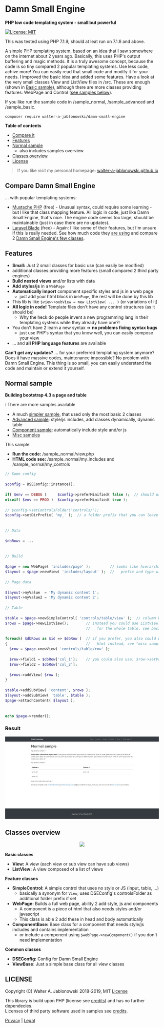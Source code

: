 # Damn Small Engine

**PHP low code templating system - small but powerful**

[![License: MIT](https://img.shields.io/badge/License-MIT-yellow.svg)](https://opensource.org/licenses/MIT)

This was tested using PHP 7.1.9, should at leat run on 7.1.9 and above.

A simple PHP templating system, based on an idea that I saw somewhere on the internet about 2 years ago. Basically, this uses PHP's output buffering and magic methods. It is a truly awesome concept, because the code is so tiny compared 2 popular templating systems. Use less code, achive more! You can easily read that small code and modify it for your needs. I improved the basic idea and added some features. Have a look at the very small classes View and ListView files in /src. These are enough (shown in [Basic sample](wiki/Basic_sample.md)), although there are more classes providing features: WebPage and Control ([see samples below](https://github.com/walter-a-jablonowski/damn-small-engine#normal-sample)).

If you like run the sample code in /sample_normal, /sample_advanced and /sample_basic.

```
composer require walter-a-jablonowski/damn-small-engine
```

**Table of contents**

* [Compare it](https://github.com/walter-a-jablonowski/damn-small-engine#compare-it)
* [Features](https://github.com/walter-a-jablonowski/damn-small-engine#features)
* [Normal sample](https://github.com/walter-a-jablonowski/damn-small-engine#normal-sample)
  * also includes samples overview
* [Classes overview](https://github.com/walter-a-jablonowski/damn-small-engine#classes)
* [License](https://github.com/walter-a-jablonowski/damn-small-engine#license)

> If you like visit my personal homepage: [walter-a-jablonowski.github.io](https://walter-a-jablonowski.github.io)

## Compare Damn Small Engine

... with popular templating systems:

* [Mustache PHP](https://github.com/bobthecow/mustache.php) (free) - Unusual syntax, could require some learning - but I like that class mapping feature. All logic in code, just like Damn Small Engine, that's nice. The engine code seems too large, should be maintainable (just in case there are no updates).
* [Laravel Blade](https://laravel.com/docs/5.8/blade) (free) - Again: I like some of their features, but I'm unsure if this is really needed. See how much code they [are using](https://github.com/laravel/framework/tree/5.8/src/Illuminate/View) and compare 2 [Damn Small Engine's few classes](src/).

## Features

* **Small:** Just 2 small classes for basic use (can easily be modified)
* additional classes providing more features (small compared 2 third party engines)
* **Build nested views** and/or lists with data
* **Add styles/js** in a `WebPage`
* **Automatically import** component specific styles and js in a web page
  * just add your html block in `WebPage`, the rest will be done by this lib
* This lib is like `$view->subView = new ListView( ... )` (or variations of it)
* **All logic in code!** Template files don't have any control structures (as it should be)
  * Why the heck do people invent a new programming lang in their templating systems while they already have one?!
* You don't have 2 learn a new syntax => **no problems fixing syntax bugs**
  * just use PHP's syntax that you know well, you can easily compose your view
* ... and **all PHP language features** are available

**Can't get any updates?** ... for your preferred templating system anymore? Does it have massive codes, maintenance impossible? No problem with Damn Small Engine. This thing is so small, you can easily understand the code and maintain or extend it yourself.

## Normal sample

**Building bootstrap 4.3 a page and table**

:grey_exclamation: There are more samples available

* A much [simpler sample](wiki/Basic_sample.md), that used only the most basic 2 classes
* [Advanced sample](wiki/Advanced_sample.md): style/js includes, add classes dynamically, dynamic table
* [Component sample](wiki/Component_sample.md): automatically include style and/or js
* [Misc samples](wiki/Misc_samples.md)

This sample

* **Run the code:** /sample_normal/view.php
* **HTML code see:** /sample_normal/my_includes and /sample_normal/my_controls

```php
// Some config

$config = DSEConfig::instance();

if( $env == DEBUG )     $config->preferMinified( false );  // should use minified version ?
elseif( $env == PROD )  $config->preferMinified( true );

// $config->setControlsFolder('controls/');
$config->setDirPrefix( 'my_' );  // a folder prefix that you can leave out on new View( ... )


// Data

$dbRows = ...


// Build

$page = new WebPage( 'includes/page' );         // looks like hierarchical identifier, is also: a file path
$layout = $page->newView( 'includes/layout' );  //   prefix and type will be added => my_includes/page.html

// Page data

$layout->myValue  = 'My dynamic content 1';
$layout->myValue2 = 'My dynamic content 2';

// Table

$table = $page->newSimpleControl( 'controls/table/view' );  // column headings are hard coded see my_controls/table/view.html
$rows = $page->newListView();        // instead you could use ListView::buildList( ... );
                                     //   for the whole table, see basic sample

foreach( $dbRows as $id => $dbRow )  // if you prefer, you also could use a for loop in
{                                    //   html instead, see "misc samples"
  $row = $page->newView( 'controls/table/row' );

  $row->field1 = $dbRow['col_1'];    // you could also use: $row->setValues( $dbRow );
  $row->field2 = $dbRow['col_2'];
  
  $rows->addView( $row );
}

$table->addSubView( 'content', $rows );
$layout->addSubView( 'table', $table );
$page->attachContent( $layout );


echo $page->render();
```

### Result

![normal_sample.jpg](wiki/img/normal_sample_45.jpg?raw=true "Normal sample")

## Classes overview

<p align="center">
  <img src="https://yuml.me/82a65f5a.png">
</p>

**Basic classes**

* **View:** A view (each view or sub view can have sub views)
* **ListView:** A view composed of a list of views

**Feature classes**

* **SimpleControl:** A simple control that uses no style or JS (input, table, ...)
  * basically a synonym for `View`, uses DSEConfig's controlsFolder as additional folder prefix if set
* **WebPage:** Builds a full web page, ability 2 add style, js and components
  * A component is a piece of html that also needs styles and/or javascript
  * This class is able 2 add these in head and body automatically
* **ComponentBase:** Base class for a component that needs style/js includes and contains implementation
  * or include a component using `$webPage->newComponent()` if you don't need implementation

**Common classes**

* **DSEConfig:** Config for Damn Small Engine
* **ViewBase:** Just a simple base class for all view classes

## LICENSE

Copyright (C) Walter A. Jablonowski 2018-2019, MIT [License](LICENSE)

This library is build upon PHP (license see [credits](credits.md)) and has no further dependecies.\
Licenses of third party software used in samples see [credits](credits.md).


[Privacy](https://walter-a-jablonowski.github.io/privacy.html) | [Legal](https://walter-a-jablonowski.github.io/imprint.html)
